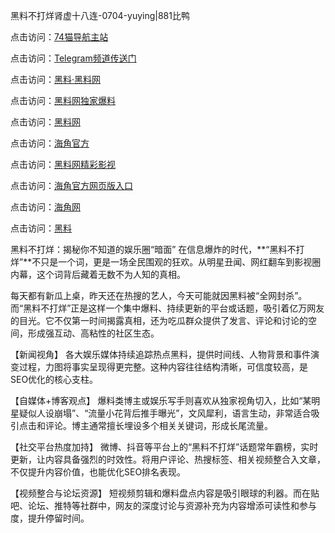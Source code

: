 黑料不打烊肾虚十八连-0704-yuying|881比鸭

点击访问：<a href="https://74mao.com/">74猫导航主站</a>

点击访问：<a href="https://74mao.com/">Telegram频道传送门</a>

点击访问：<a href="https://heiliaolvzlu3.pages.dev">黑料·黑料网</a>

点击访问：<a href="https://heiliaoyvnrda.pages.dev">黑料网独家爆料</a>

点击访问：<a href="https://haef.pages.dev/">黑料网</a>

点击访问：<a href="https://gdas.pages.dev/">海角官方</a>

点击访问：<a href="https://sdfsh.pages.dev/">黑料网精彩影视</a>

点击访问：<a href="https://sdbsd.pages.dev/">海角官方网页版入口</a>

点击访问：<a href="https://ert-6he.pages.dev/">海角网</a>

点击访问：<a href="https://gbs-3wd.pages.dev/">黑料</a>

黑料不打烊：揭秘你不知道的娱乐圈“暗面”
在信息爆炸的时代，**“黑料不打烊”**不只是一个词，更是一场全民围观的狂欢。从明星丑闻、网红翻车到影视圈内幕，这个词背后藏着无数不为人知的真相。

每天都有新瓜上桌，昨天还在热搜的艺人，今天可能就因黑料被“全网封杀”。而“黑料不打烊”正是这样一个集中爆料、持续更新的平台或话题，吸引着亿万网友的目光。它不仅第一时间揭露真相，还为吃瓜群众提供了发言、评论和讨论的空间，形成强互动、高粘性的社区生态。

【新闻视角】
各大娱乐媒体持续追踪热点黑料，提供时间线、人物背景和事件演变过程，力图将事实呈现得更完整。这种内容往往结构清晰，可信度较高，是SEO优化的核心支柱。

【自媒体+博客观点】
爆料类博主或娱乐写手则喜欢从独家视角切入，比如“某明星疑似人设崩塌”、“流量小花背后推手曝光”，文风犀利，语言生动，非常适合吸引点击和评论。博主通常擅长埋设多个相关关键词，形成长尾流量。

【社交平台热度加持】
微博、抖音等平台上的“黑料不打烊”话题常年霸榜，实时更新，让内容具备强烈的时效性。将用户评论、热搜标签、相关视频整合入文章，不仅提升内容价值，也能优化SEO排名表现。

【视频整合与论坛资源】
短视频剪辑和爆料盘点内容是吸引眼球的利器。而在贴吧、论坛、推特等社群中，网友的深度讨论与资源补充为内容增添可读性和参与度，提升停留时间。
